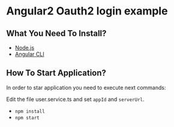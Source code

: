 # Angular2 Oauth2 login example

## What You Need To Install?

* [Node.js](https://nodejs.org/en/)
* [Angular CLI](https://cli.angular.io/)

## How To Start Application?

In order to star application you need to execute next commands:

Edit the file user.service.ts and set `appId` and `serverUrl`.

* `npm install`
* `npm start`

